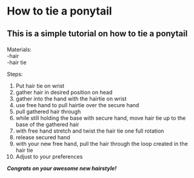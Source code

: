 # How to tie a ponytail
## <p> This is a simple tutorial on how to tie a ponytail<br>
Materials:<br>
-hair<br>
-hair tie<br></p>
Steps:
1) Put hair tie on wrist
2) gather hair in desired position on head
3) gather into the hand with the hairtie on wrist
4) use free hand to pull hairtie over the secure hand
5) pull gathered hair through
6) while still holding the base with secure hand, move hair tie up to the base of the gathered hair
7) with free hand stretch and twist the hair tie one full rotation
8) release secured hand
9) with your new free hand, pull the hair through the loop created in the hair tie
10) Adjust to your preferences

***Congrats on your awesome new hairstyle!***
